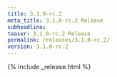 ```yaml
---
title: 3.1.0-rc.2
meta_title: 3.1.0-rc.2 Release
subheadline: 
teaser: 3.1.0-rc.2 Release
permalink: /releases/3.1.0-rc.2/
version: 3.1.0-rc.2
---
```


{% include _release.html %}
